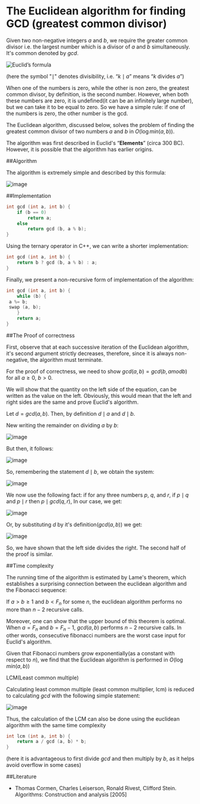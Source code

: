 <!--?title The Euclidean algorithm for finding GCD (greatest common divisor) -->

# The Euclidean algorithm for finding GCD (greatest common divisor)

Given two non-negative integers $a$ and $b$, we require the greater common divisor i.e. the largest number which is a divisor of $a$ and $b$ simultaneously. It's common denoted by $gcd$.

![Euclid’s formula](http://e-maxx.ru/tex2png/cache/e49f97b41b2449d76d33517b580fef68.png)

(here the symbol "$\mid$" denotes divisibility, i.e. “$k\mid a$” means “$k$ divides $a$”)

When one of the numbers is zero, while the other is non zero, the greatest common divisor, by definition, is the second number. However, when both these numbers are zero, it is undefined(it can be an infinitely large number), but we can take it to be equal to zero. So we have a simple rule: if one of the numbers is zero, the other number is the gcd.

The Euclidean algorithm, discussed below, solves the problem of finding the greatest common divisor of two numbers $a$ and $b$ in $O(\log min(a, b))$.

The algorithm was first described in Euclid's “**Elements**” (circa 300 BC). However, it is possible that the algorithm has earlier origins.

##Algorithm

The algorithm is extremely simple and described by this formula:

![image](http://e-maxx.ru/tex2png/cache/b8e1571eb429ef8ef1c06bc060dec3e7.png)

##Implementation

```cpp
int gcd (int a, int b) {
	if (b == 0)
		return a;
	else
		return gcd (b, a % b);
}
```

Using the ternary operator in C++, we can write a shorter implementation:

```cpp
int gcd (int a, int b) {
	return b ? gcd (b, a % b) : a;
}
```

Finally, we present a non-recursive form of implementation of the algorithm:

```cpp
int gcd (int a, int b) {
	while (b) {
 a %= b;
 swap (a, b);
	}
	return a;
}
```

##The Proof of correctness

First, observe that at each successive iteration of the Euclidean algorithm, it's second argument strictly decreases, therefore, since it is always non-negative, the algorithm must terminate.

For the proof of correctness, we need to show $gcd(a, b) = gcd(b, a mod b)$ for all $a \geq 0$, $b > 0$.

We will show that the quantity on the left side of the equation, can be written as the value on the left. Obviously, this would mean that the left and right sides are the same and prove Euclid's algorithm.

Let $d = gcd(a, b)$. Then, by definition $d\mid a$ and $d\mid b$.

New writing the remainder on dividing $a$ by $b$:

![image](http://e-maxx.ru/tex2png/cache/ad604a58d5faf878aeaa5492d8f28d12.png)

But then, it follows:

![image](http://e-maxx.ru/tex2png/cache/85feaf22c5f69e1d19617467cdab7a04.png)

So, remembering the statement $d\mid b$, we obtain the system:

![image](http://e-maxx.ru/tex2png/cache/9d785ea6dd075edc4a1849cf44affb22.png)

We now use the following fact: if for any three numbers $p$, $q$, and $r$, if $p\mid q$ and $p\mid r$ then $p\mid gcd(q, r)$, In our case, we get:

![image](http://e-maxx.ru/tex2png/cache/9318355a27d52014ebd91c204579fb3c.png)

Or, by substituting $d$ by it's definition($gcd(a, b)$) we get:

![image](http://e-maxx.ru/tex2png/cache/256b72e6f755e9181250d20bf15cc4b7.png)

So, we have shown that the left side divides the right. The second half of the proof is similar.

##Time complexity

The running time of the algorithm is estimated by Lame's theorem, which establishes a surprising connection between the euclidean algorithm and the Fibonacci sequence:

If $a > b \geq 1$ and $b < F_n$ for some $n$, the euclidean algorithm performs no more than $n-2$ recursive calls.

Moreover, one can show that the upper bound of this theorem is optimal. When $a = F_n$ and $b = F_n-1$, $gcd(a, b)$ performs $n-2$ recursive calls. In other words, consecutive fibonacci numbers are the worst case input for Euclid's algorithm.

Given that Fibonacci numbers grow exponentially(as a constant with respect to $n$), we find that the Euclidean algorithm is performed in $O(\log min(a, b))$

LCM(Least common multiple)

Calculating least common multiple (least common multiplier, lcm) is reduced to calculating $gcd$ with the following simple statement:

![image](http://e-maxx.ru/tex2png/cache/1407548584803d912291dc28ee8f40ec.png)

Thus, the calculation of the LCM can also be done using the euclidean algorithm with the same time complexity

```cpp
int lcm (int a, int b) {
	return a / gcd (a, b) * b;
}
```
(here it is advantageous to first divide $gcd$ and then multiply by $b$, as it helps avoid overflow in some cases)

##Literature

- Thomas Cormen, Charles Leiserson, Ronald Rivest, Clifford Stein. Algorithms: Construction and analysis [2005]